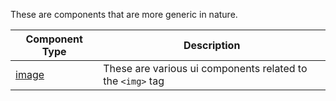 These are components that are more generic in nature.

| Component Type | Description |
| -------------- | ----------- |
[image](image/readme.md) | These are various ui components related to the `<img>` tag